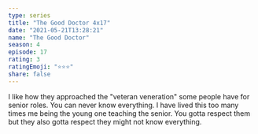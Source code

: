 ```yaml
---
type: series
title: "The Good Doctor 4x17"
date: "2021-05-21T13:28:21"
name: "The Good Doctor"
season: 4
episode: 17
rating: 3
ratingEmoji: "⭐️⭐️⭐️"
share: false
---
```


I like how they approached the "veteran veneration" some people have for senior roles. You can never know everything. I have lived this too many times me being the young one teaching the senior. You gotta respect them but they also gotta respect they might not know everything.
